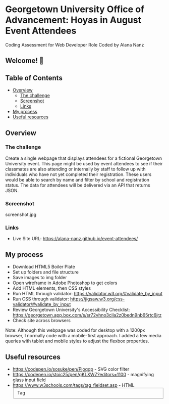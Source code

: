 # Georgetown University Office of Advancement: Hoyas in August Event Attendees
Coding Assessment for Web Developer Role
Coded by Alana Nanz

## Welcome! 👋

## Table of Contents
- [Overview](#overview)
  - [The challenge](#the-challenge)
  - [Screenshot](#screenshot)
  - [Links](#links)
- [My process](#my-process)
- [Useful resources](#useful-resources)

## Overview

### The challenge
Create a single webpage that displays attendees for a fictional Georgetown University event. This page might be used by event attendees to see if their classmates are also attending or internally by staff to follow up with individuals who have not yet completed their registration. These users would be able to search by name and filter by school and registration status. The data for attendees will be delivered via an API that returns JSON.

### Screenshot
screenshot.jpg

### Links
- Live Site URL: https://alana-nanz.github.io/event-attendees/

## My process
- Download HTML5 Boiler Plate
- Set up folders and file structure
- Save images to img folder
- Open wireframe in Adobe Photoshop to get colors
- Add HTML elements, then CSS styles
- Run HTML through validator: https://validator.w3.org/#validate_by_input
- Run CSS through validator: https://jigsaw.w3.org/css-validator/#validate_by_input
- Review Georgetown University's Accessibility Checklist: https://georgetown.app.box.com/s/sr72yhno3cila2z0bedn9nb65rtc6jrz
- Check site across browsers

Note: Although this webpage was coded for desktop with a 1200px browser, I normally code with a mobile-first approach. I added a few media queries with tablet and mobile styles to adjust the flexbox properties.

## Useful resources
- https://codepen.io/sosuke/pen/Pjoqqp - SVG color filter
- https://codepen.io/stoic25/pen/gKLXWZ?editors=1100 - magnifying glass input field
- https://www.w3schools.com/tags/tag_fieldset.asp - HTML <fieldset> Tag